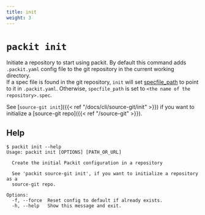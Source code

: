 ```yaml
---
title: init
weight: 3
---
```


# `packit init`

Initiate a repository to start using packit. By default this command adds
`.packit.yaml` config file to the git repository in the current working
directory.  
If a spec file is found in the git repository, `init` will set
[specfile_path](/docs/configuration/#specfile_path) to point to it in `.packit.yaml`.
Otherwise, `specfile_path` is set to `<the name of the repository>.spec`.

See [`source-git init`]({{< ref "/docs/cli/source-git/init" >}}) if you want to
initialize a [source-git repo]({{< ref "/source-git" >}}).

## Help

    $ packit init --help
    Usage: packit init [OPTIONS] [PATH_OR_URL]

      Create the initial Packit configuration in a repository

      See 'packit source-git init', if you want to initialize a repository as a
      source-git repo.

    Options:
      -f, --force  Reset config to default if already exists.
      -h, --help   Show this message and exit.

